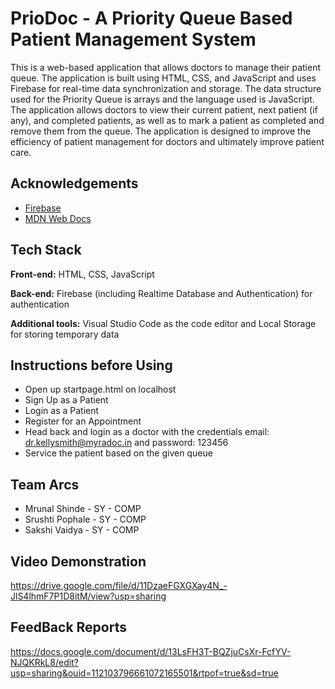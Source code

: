 
# PrioDoc - A Priority Queue Based Patient Management System

This is a web-based application that allows doctors to manage their patient queue. The application is built using HTML, CSS, and JavaScript and uses Firebase for real-time data synchronization and storage. The data structure used for the Priority Queue is arrays and the language used is JavaScript. The application allows doctors to view their current patient, next patient (if any), and completed patients, as well as to mark a patient as completed and remove them from the queue. The application is designed to improve the efficiency of patient management for doctors and ultimately improve patient care.



## Acknowledgements

 - [Firebase](https://firebase.google.com/docs/auth)
- [MDN Web Docs](https://developer.mozilla.org/en-US/docs/Web/JavaScript)


## Tech Stack

**Front-end:** HTML, CSS, JavaScript 

**Back-end:** Firebase (including Realtime Database and Authentication) for authentication

**Additional tools:** Visual Studio Code as the code editor and Local Storage for storing temporary data

## Instructions before Using
 - Open up startpage.html on localhost 
 - Sign Up as a Patient 
 - Login as a Patient
 - Register for an Appointment
 - Head back and login as a doctor with the credentials email: dr.kellysmith@myradoc.in and password: 123456
 - Service the patient based on the given queue

## Team Arcs

 - Mrunal Shinde - SY - COMP
 - Srushti Pophale - SY - COMP
 - Sakshi Vaidya - SY - COMP


## Video Demonstration

https://drive.google.com/file/d/11DzaeFGXGXay4N_-JlS4lhmF7P1D8itM/view?usp=sharing

## FeedBack Reports

https://docs.google.com/document/d/13LsFH3T-BQZjuCsXr-FcfYV-NJQKRkL8/edit?usp=sharing&ouid=112103796661072165501&rtpof=true&sd=true

